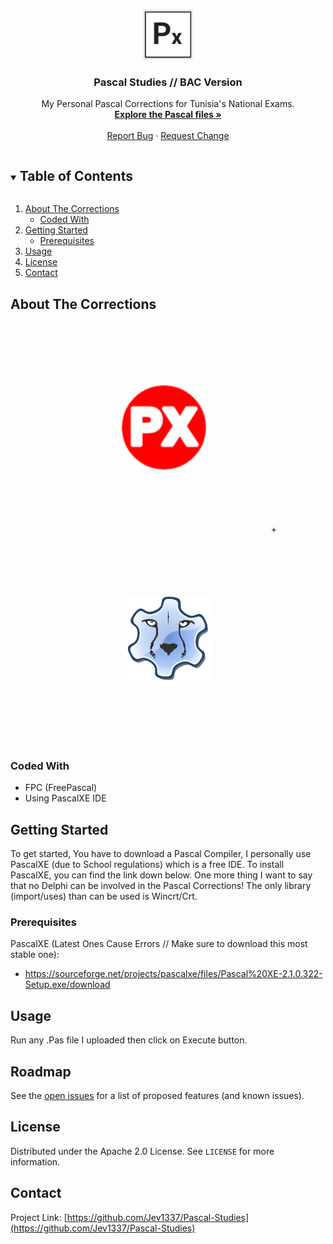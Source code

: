 <!--
*** Thanks for checking out the Best-README-Template. If you have a suggestion
*** that would make this better, please fork the repo and create a pull request
*** or simply open an issue with the tag "enhancement".
*** Thanks again! Now go create something AMAZING! :D
***
***
***
*** To avoid retyping too much info. Do a search and replace for the following:
*** github_username, repo_name, twitter_handle, email, project_title, project_description
--> 



<!-- PROJECT SHIELDS -->
<!--
*** I'm using markdown "reference style" links for readability.
*** Reference links are enclosed in brackets [ ] instead of parentheses ( ).
*** See the bottom of this document for the declaration of the reference variables
*** for contributors-url, forks-url, etc. This is an optional, concise syntax you may use.
*** https://www.markdownguide.org/basic-syntax/#reference-style-links
-->
<!--
[![Contributors][contributors-shield]][contributors-url]
[![Forks][forks-shield]][forks-url]
[![Stargazers][stars-shield]][stars-url]
[![Issues][issues-shield]][issues-url]
[![MIT License][license-shield]][license-url]
-->


<!-- PROJECT LOGO -->
<br />
<p align="center">
  <a href="https://github.com/Jev1337/Pascal-Studies">
    <img src="explorer_0KnDLzyOVG.png" alt="Logo" width="80" height="80">
  </a>

  <h3 align="center">Pascal Studies // BAC Version</h3>

  <p align="center">
    My Personal Pascal Corrections for Tunisia's National Exams.
    <br />
    <a href="https://github.com/Jev1337/Pascal-Studies"><strong>Explore the Pascal files »</strong></a>
    <br />
    <br />
    <a href="https://github.com/Jev1337/Pascal-Studies/issues">Report Bug</a>
    ·
    <a href="https://github.com/Jev1337/Pascal-Studies/issues">Request Change</a>
  </p>
</p>



<!-- TABLE OF CONTENTS -->
<details open="open">
  <summary><h2 style="display: inline-block">Table of Contents</h2></summary>
  <ol>
    <li>
      <a href="#about-the-corrections">About The Corrections</a>
      <ul>
        <li><a href="#coded-with">Coded With</a></li>
      </ul>
    </li>
    <li>
      <a href="#getting-started">Getting Started</a>
      <ul>
        <li><a href="#prerequisites">Prerequisites</a></li>
      </ul>
    </li>
    <li><a href="#usage">Usage</a></li>
    <li><a href="#license">License</a></li>
    <li><a href="#contact">Contact</a></li>
  </ol>
</details>



<!-- ABOUT THE Corrections -->
## About The Corrections

<div align="center"><a href="https://sourceforge.net/projects/pascalxe/"><img src="icon.png" alt="Logo" width="135" height="135" style="border:0px;margin:100px;clear:both;"></a> + <a href="https://www.freepascal.org/"><img src="fpc.png" alt="Logo" width="135" height="135" style="border:0px;margin:100px;clear:both;"></a></div>


### Coded With

* []()FPC (FreePascal)
* []()Using PascalXE IDE

<!-- GETTING STARTED -->
## Getting Started

To get started, You have to download a Pascal Compiler, I personally use PascalXE (due to School regulations) which is a free IDE. To install PascalXE, you can find the link down below. One more thing I want to say that no Delphi can be involved in the Pascal Corrections! The only library (import/uses) than can be used is Wincrt/Crt.

### Prerequisites

PascalXE (Latest Ones Cause Errors // Make sure to download this most stable one):
* https://sourceforge.net/projects/pascalxe/files/Pascal%20XE-2.1.0.322-Setup.exe/download

<!-- USAGE EXAMPLES -->
## Usage

Run any .Pas file I uploaded then click on Execute button.

<!-- ROADMAP -->
## Roadmap

See the [open issues](https://github.com/Jev1337/Pascal-Studies/issues) for a list of proposed features (and known issues).



<!-- LICENSE -->
## License

Distributed under the Apache 2.0 License. See `LICENSE` for more information.



<!-- CONTACT -->
## Contact

Project Link: [https://github.com/Jev1337/Pascal-Studies](https://github.com/Jev1337/Pascal-Studies)



<!-- MARKDOWN LINKS & IMAGES -->
<!-- https://www.markdownguide.org/basic-syntax/#reference-style-links -->
[contributors-shield]: https://img.shields.io/github/contributors/Jev1337/Pascal-Studies.svg?style=for-the-badge
[contributors-url]: https://github.com/Jev1337/Pascal-Studies/graphs/contributors
[forks-shield]: https://img.shields.io/github/forks/Jev1337/Pascal-Studies.svg?style=for-the-badge
[forks-url]: https://github.com/Jev1337/Pascal-Studies/network/members
[stars-shield]: https://img.shields.io/github/stars/Jev1337/Pascal-Studies.svg?style=for-the-badge
[stars-url]: https://github.com/Jev1337/Pascal-Studies/stargazers
[issues-shield]: https://img.shields.io/github/issues/Jev1337/Pascal-Studies.svg?style=for-the-badge
[issues-url]: https://github.com/Jev1337/Pascal-Studies/issues
[license-shield]: https://img.shields.io/github/license/Jev1337/Pascal-Studies?style=for-the-badge
[license-url]: https://github.com/Jev1337/Pascal-Studies/blob/master/LICENSE.txt
